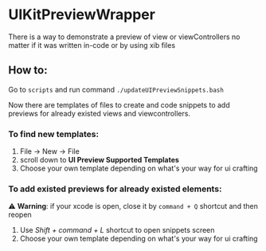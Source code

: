 # UIKitPreviewWrapper
There is a way to demonstrate a preview of view or viewControllers no matter if it was written in-code or by using xib files

## How to:

Go to `scripts` and run command `./updateUIPreviewSnippets.bash`

Now there are templates of files to create and code snippets to add previews for already existed views and viewcontrollers.

### To find new templates:
1. File -> New -> File 
2. scroll down to **UI Preview Supported Templates**
3. Choose your own template depending on what's your way for ui crafting

### To add existed previews for already existed elements:
⚠️ **Warning**: if your xcode is open, close it by `command + Q` shortcut and then reopen

1. Use  *Shift + command + L* shortcut to open snippets screen
2. Choose your own template depending on what's your way for ui crafting
